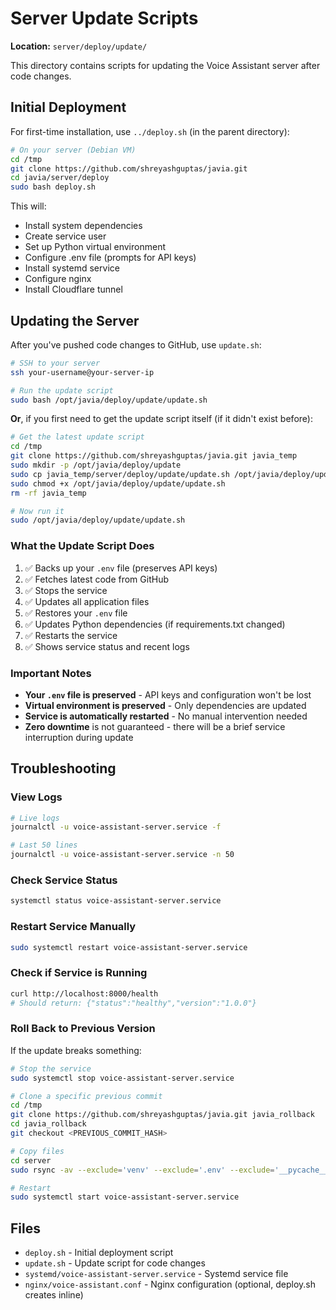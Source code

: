 # Server Update Scripts

**Location:** `server/deploy/update/`

This directory contains scripts for updating the Voice Assistant server after code changes.

## Initial Deployment

For first-time installation, use `../deploy.sh` (in the parent directory):

```bash
# On your server (Debian VM)
cd /tmp
git clone https://github.com/shreyashguptas/javia.git
cd javia/server/deploy
sudo bash deploy.sh
```

This will:
- Install system dependencies
- Create service user
- Set up Python virtual environment
- Configure .env file (prompts for API keys)
- Install systemd service
- Configure nginx
- Install Cloudflare tunnel

## Updating the Server

After you've pushed code changes to GitHub, use `update.sh`:

```bash
# SSH to your server
ssh your-username@your-server-ip

# Run the update script
sudo bash /opt/javia/deploy/update/update.sh
```

**Or**, if you first need to get the update script itself (if it didn't exist before):

```bash
# Get the latest update script
cd /tmp
git clone https://github.com/shreyashguptas/javia.git javia_temp
sudo mkdir -p /opt/javia/deploy/update
sudo cp javia_temp/server/deploy/update/update.sh /opt/javia/deploy/update/
sudo chmod +x /opt/javia/deploy/update/update.sh
rm -rf javia_temp

# Now run it
sudo /opt/javia/deploy/update/update.sh
```

### What the Update Script Does

1. ✅ Backs up your `.env` file (preserves API keys)
2. ✅ Fetches latest code from GitHub
3. ✅ Stops the service
4. ✅ Updates all application files
5. ✅ Restores your `.env` file
6. ✅ Updates Python dependencies (if requirements.txt changed)
7. ✅ Restarts the service
8. ✅ Shows service status and recent logs

### Important Notes

- **Your `.env` file is preserved** - API keys and configuration won't be lost
- **Virtual environment is preserved** - Only dependencies are updated
- **Service is automatically restarted** - No manual intervention needed
- **Zero downtime** is not guaranteed - there will be a brief service interruption during update

## Troubleshooting

### View Logs
```bash
# Live logs
journalctl -u voice-assistant-server.service -f

# Last 50 lines
journalctl -u voice-assistant-server.service -n 50
```

### Check Service Status
```bash
systemctl status voice-assistant-server.service
```

### Restart Service Manually
```bash
sudo systemctl restart voice-assistant-server.service
```

### Check if Service is Running
```bash
curl http://localhost:8000/health
# Should return: {"status":"healthy","version":"1.0.0"}
```

### Roll Back to Previous Version

If the update breaks something:

```bash
# Stop the service
sudo systemctl stop voice-assistant-server.service

# Clone a specific previous commit
cd /tmp
git clone https://github.com/shreyashguptas/javia.git javia_rollback
cd javia_rollback
git checkout <PREVIOUS_COMMIT_HASH>

# Copy files
cd server
sudo rsync -av --exclude='venv' --exclude='.env' --exclude='__pycache__' ./ /opt/javia/

# Restart
sudo systemctl start voice-assistant-server.service
```

## Files

- `deploy.sh` - Initial deployment script
- `update.sh` - Update script for code changes
- `systemd/voice-assistant-server.service` - Systemd service file
- `nginx/voice-assistant.conf` - Nginx configuration (optional, deploy.sh creates inline)

